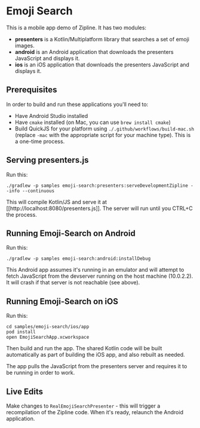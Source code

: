 Emoji Search
============

This is a mobile app demo of Zipline. It has two modules:

 * **presenters** is a Kotlin/Multiplatform library that searches a set of emoji images.
 * **android** is an Android application that downloads the presenters JavaScript and displays
   it.
 * **ios** is an iOS application that downloads the presenters JavaScript and displays it.

Prerequisites
-------------

In order to build and run these applications you'll need to:
- Have Android Studio installed
- Have `cmake` installed (on Mac, you can use `brew install cmake`)
- Build QuickJS for your platform using `./.github/workflows/build-mac.sh` (replace `-mac` with the appropriate script for your machine type). This is a one-time process.


Serving presenters.js
---------------------

Run this:

```
./gradlew -p samples emoji-search:presenters:serveDevelopmentZipline --info --continuous
```

This will compile Kotlin/JS and serve it at [[http://localhost:8080/presenters.js]]. The server will
run until you CTRL+C the process.


Running Emoji-Search on Android
-------------------------------

Run this:

```
./gradlew -p samples emoji-search:android:installDebug
```

This Android app assumes it's running in an emulator and will attempt to fetch JavaScript from the
devserver running on the host machine (10.0.2.2). It will crash if that server is not reachable (see above).


Running Emoji-Search on iOS
---------------------------

Run this:
```
cd samples/emoji-search/ios/app
pod install
open EmojiSearchApp.xcworkspace
```

Then build and run the app. The shared Kotlin code will be built automatically as part of building the iOS app, and also rebuilt as needed.

The app pulls the JavaScript from the presenters server and requires it to be running in order to work.


Live Edits
----------

Make changes to `RealEmojiSearchPresenter` - this will trigger a recompilation of the Zipline code.
When it's ready, relaunch the Android application.

